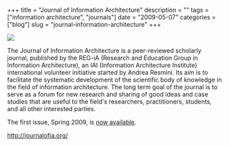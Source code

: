 +++
title = "Journal of Information Architecture"
description = ""
tags = ["information architecture", "journals"]
date = "2009-05-07"
categories = ["blog"]
slug = "journal-information-architecture"
+++



  <div class="notebook-screenshot"><a href="http://journalofia.org/"><img src="//konigi.com/media/bluga/wt4a0325ba2c6ac.jpg"/></a></div><p>The Journal of Information Architecture is a peer-reviewed scholarly journal, published by the REG-iA (Research and Education Group in Information Architecture), an IAI (Information Architecture Institute) international volunteer initiative started by Andrea Resmini. Its aim is to facilitate the systematic development of the scientific body of knowledge in the field of information architecture. The long term goal of the journal is to serve as a forum for new research and sharing of good ideas and case studies that are useful to the field's researchers, practitioners, students, and all other interested parties.</p>
<p>The first issue, Spring 2009, is <a href="http://journalofia.org/volume1/issue1/">now available</a>.</p>
    
  <a href="http://journalofia.org/">http://journalofia.org/</a>
